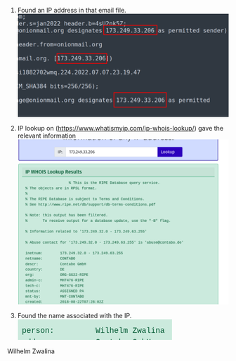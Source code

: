 1. Found an IP address in that email file.
![](ip.png)

2. IP lookup on (https://www.whatismyip.com/ip-whois-lookup/) gave the relevant information
![](info.png)

3. Found the name associated with the IP.
![](name.png)

Wilhelm Zwalina
